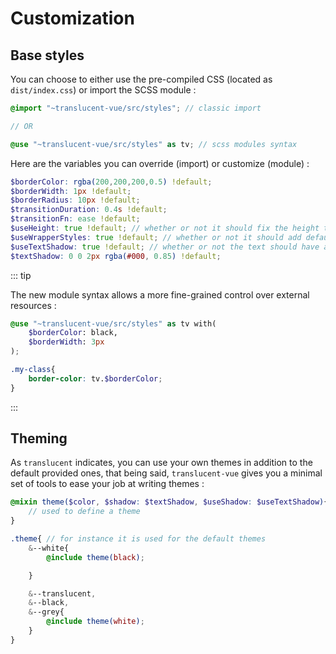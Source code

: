 # Customization

## Base styles

You can choose to either use the pre-compiled CSS (located as `dist/index.css`) or import the SCSS module :

```scss
@import "~translucent-vue/src/styles"; // classic import

// OR

@use "~translucent-vue/src/styles" as tv; // scss modules syntax
```



Here are the variables you can override (import) or customize (module) :

```scss
$borderColor: rgba(200,200,200,0.5) !default;
$borderWidth: 1px !default;
$borderRadius: 10px !default;
$transitionDuration: 0.4s !default;
$transitionFn: ease !default;
$useHeight: true !default; // whether or not it should fix the height to 100%
$useWrapperStyles: true !default; // whether or not it should add default styles to the wrapper
$useTextShadow: true !default; // whether or not the text should have a shadow
$textShadow: 0 0 2px rgba(#000, 0.85) !default;
```

::: tip

The new module syntax allows a more fine-grained control over external resources :

```scss
@use "~translucent-vue/src/styles" as tv with(
    $borderColor: black,
    $borderWidth: 3px
);

.my-class{
    border-color: tv.$borderColor;
}
```

:::



## Theming

As `translucent` indicates, you can use your own themes in addition to the default provided ones, that being said, `translucent-vue` gives you a minimal set of tools to ease your job at writing themes :

```scss
@mixin theme($color, $shadow: $textShadow, $useShadow: $useTextShadow){
	// used to define a theme
}

.theme{ // for instance it is used for the default themes
	&--white{
		@include theme(black);

	}

	&--translucent,
	&--black,
	&--grey{
		@include theme(white);
	}
}
```

